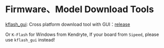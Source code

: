 Firmware、Model Download Tools
=========

[kflash_gui](https://github.com/sipeed/kflash_gui): Cross platform download tool with GUI：[release](https://github.com/sipeed/kflash_gui/releases)


Or `K-Flash` for Windows from Kendryte, If your board from `Sipeed`, please use `kflash_gui` instead!



